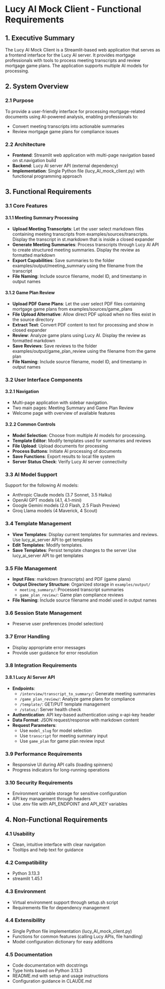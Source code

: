 # Lucy AI Mock Client - Functional Requirements

## 1. Executive Summary

The Lucy AI Mock Client is a Streamlit-based web application that serves as a frontend interface for the Lucy AI server. It provides mortgage professionals with tools to process meeting transcripts and review mortgage game plans. The application  supports multiple AI models for processing.

## 2. System Overview

### 2.1 Purpose
To provide a user-friendly interface for processing mortgage-related documents using AI-powered analysis, enabling professionals to:
- Convert meeting transcripts into actionable summaries 
- Review mortgage game plans for compliance issues

### 2.2 Architecture
- **Frontend**: Streamlit web application with multi-page navigation based on st.navigation build
- **Backend**: Lucy AI server API (external dependency)
- **Implementation**: Single Python file (lucy_AI_mock_client.py) with functional programming approach

## 3. Functional Requirements

### 3.1 Core Features

#### 3.1.1 Meeting Summary Processing
- **Upload Meeting Transcripts**: Let the user select markdown files containing meeting transcripts from examples/sources/transcripts. Display the transcript in st.markdown that is inside a closed expander
- **Generate Meeting Summaries**: Process transcripts through Lucy AI API to create structured meeting summaries. Display the review as formatted markdown
- **Export Capabilities**: Save summaries to the folder examples/output/meeting_summary using the filename from the transcript
- **File Naming**: Include source filename, model ID, and timestamp in output names

#### 3.1.2 Game Plan Review
- **Upload PDF Game Plans**: Let the user select PDF files containing mortgage game plans from examples/sources/game_plans
- **File Upload Alternative**: Allow direct PDF upload when no files exist in the source directory  
- **Extract Text**: Convert PDF content to text for processing and show in closed expander
- **Review**: Analyze game plans using Lucy AI. Display the review as formatted markdown
- **Save Reviews**: Save reviews to the folder examples/output/game_plan_review using the filename from the game plan
- **File Naming**: Include source filename, model ID, and timestamp in output names

### 3.2 User Interface Components

#### 3.2.1 Navigation
- Multi-page application with sidebar navigation.
- Two main pages: Meeting Summary and Game Plan Review
- Welcome page with overview of available features

#### 3.2.2 Common Controls
- **Model Selection**: Choose from multiple AI models for processing. 
- **Template Editor**: Modify templates used for summaries and reviews
- **File Upload**: Upload documents for processing
- **Process Buttons**: Initiate AI processing of documents
- **Save Functions**: Export results to local file system
- **Server Status Check**: Verify Lucy AI server connectivity

### 3.3 AI Model Support
Support for the following AI models:
- Anthropic Claude models (3.7 Sonnet, 3.5 Haiku)
- OpenAI GPT models (4.1, 4.1-mini)
- Google Gemini models (2.0 Flash, 2.5 Flash Preview)
- Groq Llama models (4 Maverick, 4 Scout)

### 3.4 Template Management
- **View Templates**: Display current templates for summaries and reviews. Use lucy_ai_server API to get templates
- **Edit Templates**: Modify templates.
- **Save Templates**: Persist template changes to the server Use lucy_ai_server API to get templates


### 3.5 File Management
- **Input Files**: markdown (transcripts) and PDF (game plans)
- **Output Directory Structure**: Organized storage in `examples/output/`
  - `meeting_summary/`: Processed transcript summaries
  - `game_plan_review/`: Game plan compliance reviews
- **File Naming**: Include source filename and model used in output names

### 3.6 Session State Management
- Preserve user preferences (model selection)

### 3.7 Error Handling
- Display appropriate error messages
- Provide user guidance for error resolution

### 3.8 Integration Requirements

#### 3.8.1 Lucy AI Server API
- **Endpoints**:
  - `/interview/transcript_to_summary/`: Generate meeting summaries
  - `/game_plan_review/`: Analyze game plans for compliance
  - `/template/`: GET/PUT template management
  - `/status/`: Server health check
- **Authentication**: API key-based authentication using x-api-key header
- **Data Format**: JSON request/response with markdown content
- **Request Parameters**: 
  - Use `model_slug` for model selection
  - Use `transcript` for meeting summary input
  - Use `game_plan` for game plan review input


### 3.9 Performance Requirements
- Responsive UI during API calls (loading spinners)
- Progress indicators for long-running operations

### 3.10 Security Requirements
- Environment variable storage for sensitive configuration
- API key management through headers
- Use .env file with API_ENDPOINT and API_KEY variables

## 4. Non-Functional Requirements

### 4.1 Usability
- Clean, intuitive interface with clear navigation
- Tooltips and help text for guidance

### 4.2 Compatibility
- Python 3.13.3 
- streamlit 1.45.1

### 4.3 Environment
- Virtual environment support through setup.sh script
- Requirements file for dependency management

### 4.4 Extensibility
- Single Python file implementation (lucy_AI_mock_client.py)
- Functions for common features (calling Lucy APIs, file handling)
- Model configuration dictionary for easy additions

### 4.5 Documentation
- Code documentation with docstrings
- Type hints based on Python 3.13.3
- README.md with setup and usage instructions
- Configuration guidance in CLAUDE.md

